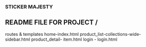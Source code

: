 ### STICKER MAJESTY

## README FILE FOR PROJECT /

routes & templates
home-index.html
product_list-collections-wide-sidebar.html
product_detail- item.html
login - login.html
